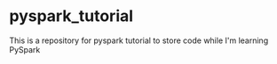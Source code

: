 # pyspark_tutorial
This is a repository for pyspark tutorial to store code while I'm learning PySpark
